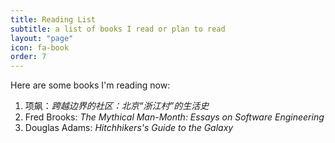 ```yaml
---
title: Reading List
subtitle: a list of books I read or plan to read
layout: "page"
icon: fa-book
order: 7
---
```


Here are some books I'm reading now:

1. 项飙：*跨越边界的社区：北京“浙江村”的生活史*
2. Fred Brooks: *The Mythical Man-Month: Essays on Software Engineering*
3. Douglas Adams: *Hitchhikers's Guide to the Galaxy*